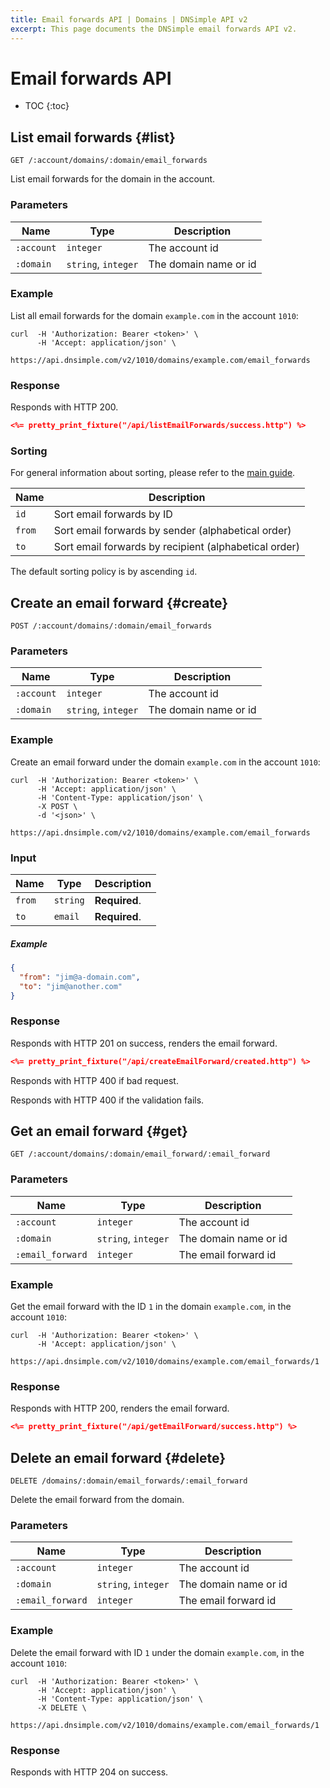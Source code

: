 ```yaml
---
title: Email forwards API | Domains | DNSimple API v2
excerpt: This page documents the DNSimple email forwards API v2.
---
```


# Email forwards API

* TOC
{:toc}


## List email forwards {#list}

    GET /:account/domains/:domain/email_forwards

List email forwards for the domain in the account.

### Parameters

Name | Type | Description
-----|------|------------
`:account` | `integer` | The account id
`:domain` | `string`, `integer` | The domain name or id

### Example

List all email forwards for the domain `example.com` in the account `1010`:

    curl  -H 'Authorization: Bearer <token>' \
          -H 'Accept: application/json' \
          https://api.dnsimple.com/v2/1010/domains/example.com/email_forwards

### Response

Responds with HTTP 200.

~~~json
<%= pretty_print_fixture("/api/listEmailForwards/success.http") %>
~~~

### Sorting

For general information about sorting, please refer to the [main guide](/v2/#sorting).

Name | Description
-----|------------
`id` | Sort email forwards by ID
`from` | Sort email forwards by sender (alphabetical order)
`to` | Sort email forwards by recipient (alphabetical order)

The default sorting policy is by ascending `id`.


## Create an email forward {#create}

    POST /:account/domains/:domain/email_forwards

### Parameters

Name | Type | Description
-----|------|------------
`:account` | `integer` | The account id
`:domain` | `string`, `integer` | The domain name or id

### Example

Create an email forward under the domain `example.com` in the account `1010`:

    curl  -H 'Authorization: Bearer <token>' \
          -H 'Accept: application/json' \
          -H 'Content-Type: application/json' \
          -X POST \
          -d '<json>' \
          https://api.dnsimple.com/v2/1010/domains/example.com/email_forwards

### Input

Name | Type | Description
-----|------|------------
`from` | `string` | **Required**.
`to` | `email` | **Required**.

##### Example

~~~json
{
  "from": "jim@a-domain.com",
  "to": "jim@another.com"
}
~~~

### Response

Responds with HTTP 201 on success, renders the email forward.

~~~json
<%= pretty_print_fixture("/api/createEmailForward/created.http") %>
~~~

Responds with HTTP 400 if bad request.

Responds with HTTP 400 if the validation fails.


## Get an email forward {#get}

    GET /:account/domains/:domain/email_forward/:email_forward

### Parameters

Name | Type | Description
-----|------|------------
`:account` | `integer` | The account id
`:domain` | `string`, `integer` | The domain name or id
`:email_forward` | `integer` | The email forward id

### Example

Get the email forward with the ID `1` in the domain `example.com`, in the account `1010`:

    curl  -H 'Authorization: Bearer <token>' \
          -H 'Accept: application/json' \
          https://api.dnsimple.com/v2/1010/domains/example.com/email_forwards/1

### Response

Responds with HTTP 200, renders the email forward.

~~~json
<%= pretty_print_fixture("/api/getEmailForward/success.http") %>
~~~


## Delete an email forward {#delete}

    DELETE /domains/:domain/email_forwards/:email_forward

Delete the email forward from the domain.

### Parameters

Name | Type | Description
-----|------|------------
`:account` | `integer` | The account id
`:domain` | `string`, `integer` | The domain name or id
`:email_forward` | `integer` | The email forward id

### Example

Delete the email forward with ID `1` under the domain `example.com`, in the account `1010`:

    curl  -H 'Authorization: Bearer <token>' \
          -H 'Accept: application/json' \
          -H 'Content-Type: application/json' \
          -X DELETE \
          https://api.dnsimple.com/v2/1010/domains/example.com/email_forwards/1

### Response

Responds with HTTP 204 on success.

